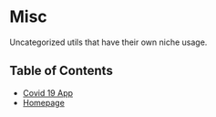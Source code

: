 # Misc
Uncategorized utils that have their own niche usage.

## Table of Contents
- [Covid 19 App](covid19/)
- [Homepage](homepage/)

